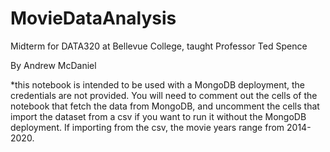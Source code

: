 # MovieDataAnalysis
Midterm for DATA320 at Bellevue College, taught Professor Ted Spence

By Andrew McDaniel

*this notebook is intended to be used with a MongoDB deployment, the credentials are not provided. You will need to comment out the cells of the notebook that fetch the data from MongoDB, and uncomment the cells that import the dataset from a csv if you want to run it without the MongoDB deployment. If importing from the csv, the movie years range from 2014-2020.
